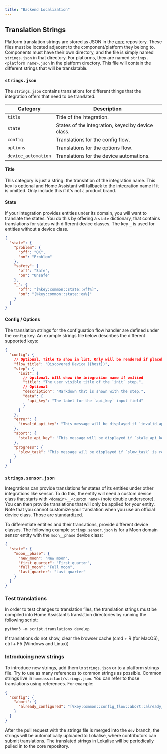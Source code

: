 ```yaml
---
title: "Backend Localization"
---
```


## Translation Strings

Platform translation strings are stored as JSON in the [core](https://github.com/home-assistant/core) repository. These files must be located adjacent to the component/platform they belong to. Components must have their own directory, and the file is simply named `strings.json` in that directory. For platforms, they are named `strings.<platform name>.json` in the platform directory. This file will contain the different strings that will be translatable.

### `strings.json`

The `strings.json` contains translations for different things that the integration offers that need to be translated.

| Category            | Description                                       |
| ------------------- | ------------------------------------------------- |
| `title`             | Title of the integration.                         |
| `state`             | States of the integration, keyed by device class. |
| `config`            | Translations for the config flow.                 |
| `options`           | Translations for the options flow.                |
| `device_automation` | Translations for the device automations.          |

#### Title

This category is just a string: the translation of the integration name. This key is optional and Home Assistant will fallback to the integration name if it is omitted. Only include this if it's not a product brand.

#### State

If your integration provides entities under its domain, you will want to translate the states. You do this by offering a `state` dictionary, that contains translations for states with different device classes. The key `_` is used for entities without a device class.

```json
{
  "state": {
    "problem": {
      "off": "OK",
      "on": "Problem"
    },
    "safety": {
      "off": "Safe",
      "on": "Unsafe"
    },
    "_": {
      "off": "[%key:common::state::off%]",
      "on": "[%key:common::state::on%]"
    }
  }
}
```

#### Config / Options

The translation strings for the configuration flow handler are defined under the `config` key. An example strings file below describes the different supported keys:

```json
{
  "config": {
    // Optional. Title to show in list. Only will be rendered if placeholders required
    "flow_title": "Discovered Device ({host})",
    "step": {
      "init": {
        // Optional. Will show the integration name if omitted
        "title": "The user visible title of the `init` step.",
        // Optional
        "description": "Markdown that is shown with the step.",
        "data": {
          "api_key": "The label for the `api_key` input field"
        }
      }
    },
    "error": {
      "invalid_api_key": "This message will be displayed if `invalid_api_key` is returned as a flow error."
    },
    "abort": {
      "stale_api_key": "This message will be displayed if `stale_api_key` is returned as the abort reason."
    },
    "progress": {
      "slow_task": "This message will be displayed if `slow_task` is returned as `progress_action` for `async_show_progress`."
    }
  }
}
```

### `strings.sensor.json`

Integrations can provide translations for states of its entities under other integrations like sensor. To do this, the entity will need a custom device class that starts with `<domain>__<custom name>` (note double underscore). You can then provide translations that will only be applied for your entity. Note that you cannot customize your translation when you use an official device class. Those are standardized.

To differentiate entities and their translations, provide different device classes. The following example `strings.sensor.json` is for a Moon domain sensor entity with the `moon__phase` device class:

```json
{
  "state": {
    "moon__phase": {
      "new_moon": "New moon",
      "first_quarter": "First quarter",
      "full_moon": "Full moon",
      "last_quarter": "Last quarter"
    }
  }
}
```

### Test translations

In order to test changes to translation files, the translation strings must be compiled into Home Assistant’s translation directories by running the following script:

```shell
python3 -m script.translations develop
```

If translations do not show, clear the browser cache (cmd + R (for MacOS), ctrl + F5 (Windows and Linux))

### Introducing new strings

To introduce new strings, add them to `strings.json` or to a platform strings file. Try to use as many references to common strings as possible. Common strings live in `homeassistant/strings.json`. You can refer to those translations using references. For example:

```json
{
  "config": {
    "abort": {
      "already_configured": "[%key:common::config_flow::abort::already_configured_device%]"
    }
  }
}
```

After the pull request with the strings file is merged into the `dev` branch, the strings will be automatically uploaded to Lokalise, where contributors can submit translations. The translated strings in Lokalise will be periodically pulled in to the core repository.

